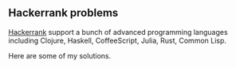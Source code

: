 ## Hackerrank problems

[Hackerrank](https://www.hackerrank.com) support a bunch of advanced programming languages including Clojure, Haskell, CoffeeScript, Julia, Rust, Common Lisp.

Here are some of my solutions.